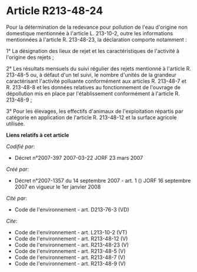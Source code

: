 # Article R213-48-24

Pour la détermination de la redevance pour pollution de l'eau d'origine non domestique mentionnée à l'article L. 213-10-2,
outre les informations mentionnées à l'article R. 213-48-23, la déclaration comporte notamment : 

1° La désignation des lieux de rejet et les caractéristiques de l'activité à l'origine des rejets ; 

2° Les résultats mensuels du suivi régulier des rejets mentionné à l'article R. 213-48-5 ou, à défaut d'un tel suivi, le
nombre d'unités de la grandeur caractérisant l'activité polluante conformément aux articles R. 213-48-7 et R. 213-48-8 et les
données relatives au fonctionnement de l'ouvrage de dépollution mis en place par l'établissement conformément à l'article R.
213-48-9 ; 

3° Pour les élevages, les effectifs d'animaux de l'exploitation répartis par catégorie en application de l'article R.
213-48-12 et la surface agricole utilisée.

**Liens relatifs à cet article**

_Codifié par_:

  - Décret n°2007-397 2007-03-22 JORF 23 mars 2007

_Créé par_:

  - Décret n°2007-1357 du 14 septembre 2007 - art. 1 () JORF 16 septembre 2007 en vigueur le 1er janvier 2008

_Cité par_:

  - Code de l'environnement - art. D213-76-3 (VD)

_Cite_:

  - Code de l'environnement - art. L213-10-2 (VT)
  - Code de l'environnement - art. R213-48-12 (V)
  - Code de l'environnement - art. R213-48-23 (V)
  - Code de l'environnement - art. R213-48-5 (V)
  - Code de l'environnement - art. R213-48-7 (V)
  - Code de l'environnement - art. R213-48-9 (V)
